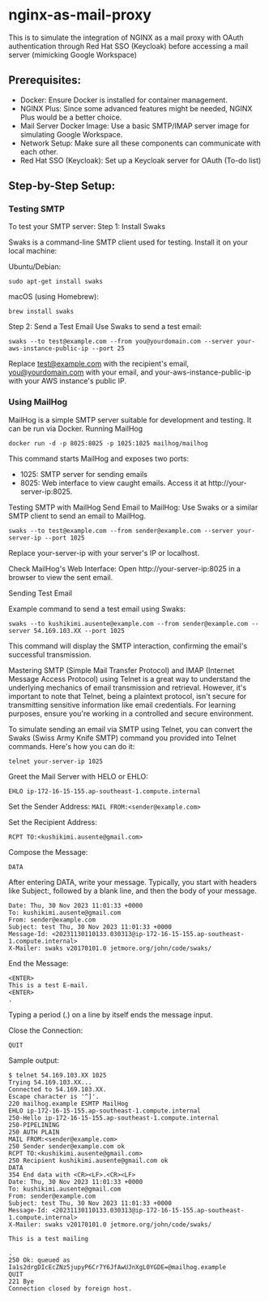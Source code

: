 # nginx-as-mail-proxy
This is to simulate the integration of NGINX as a mail proxy with OAuth authentication through Red Hat SSO (Keycloak) before accessing a mail server (mimicking Google Workspace)

## Prerequisites:
- Docker: Ensure Docker is installed for container management.
- NGINX Plus: Since some advanced features might be needed, NGINX Plus would be a better choice.
- Mail Server Docker Image: Use a basic SMTP/IMAP server image for simulating Google Workspace.
- Network Setup: Make sure all these components can communicate with each other.
- Red Hat SSO (Keycloak): Set up a Keycloak server for OAuth (To-do list)


## Step-by-Step Setup:

### Testing SMTP

To test your SMTP server:
Step 1: Install Swaks

Swaks is a command-line SMTP client used for testing. Install it on your local machine:

Ubuntu/Debian:
```
sudo apt-get install swaks
```

macOS (using Homebrew):
```
brew install swaks
```

Step 2: Send a Test Email
Use Swaks to send a test email:
```
swaks --to test@example.com --from you@yourdomain.com --server your-aws-instance-public-ip --port 25
```

Replace test@example.com with the recipient's email, you@yourdomain.com with your email, and your-aws-instance-public-ip with your AWS instance's public IP.


### Using MailHog

MailHog is a simple SMTP server suitable for development and testing. It can be run via Docker.
Running MailHog
```
docker run -d -p 8025:8025 -p 1025:1025 mailhog/mailhog
```

This command starts MailHog and exposes two ports:
- 1025: SMTP server for sending emails
- 8025: Web interface to view caught emails. Access it at http://your-server-ip:8025.

Testing SMTP with MailHog
Send Email to MailHog:
Use Swaks or a similar SMTP client to send an email to MailHog.
```
swaks --to test@example.com --from sender@example.com --server your-server-ip --port 1025
```

Replace your-server-ip with your server's IP or localhost.

Check MailHog's Web Interface:
Open http://your-server-ip:8025 in a browser to view the sent email.

Sending Test Email

Example command to send a test email using Swaks:
```
swaks --to kushikimi.ausente@example.com --from sender@example.com --server 54.169.103.XX --port 1025
```

This command will display the SMTP interaction, confirming the email's successful transmission.


Mastering SMTP (Simple Mail Transfer Protocol) and IMAP (Internet Message Access Protocol) using Telnet is a great way to understand the underlying mechanics of email transmission and retrieval. However, it's important to note that Telnet, being a plaintext protocol, isn't secure for transmitting sensitive information like email credentials. For learning purposes, ensure you're working in a controlled and secure environment.

To simulate sending an email via SMTP using Telnet, you can convert the Swaks (Swiss Army Knife SMTP) command you provided into Telnet commands. Here's how you can do it:

```
telnet your-server-ip 1025
```

Greet the Mail Server with HELO or EHLO:
```
EHLO ip-172-16-15-155.ap-southeast-1.compute.internal
```

Set the Sender Address:
```MAIL FROM:<sender@example.com>```

Set the Recipient Address:
```
RCPT TO:<kushikimi.ausente@gmail.com>
```
Compose the Message:
```
DATA
```

After entering DATA, write your message. Typically, you start with headers like Subject:, followed by a blank line, and then the body of your message.
```
Date: Thu, 30 Nov 2023 11:01:33 +0000
To: kushikimi.ausente@gmail.com
From: sender@example.com
Subject: test Thu, 30 Nov 2023 11:01:33 +0000
Message-Id: <20231130110133.030313@ip-172-16-15-155.ap-southeast-1.compute.internal>
X-Mailer: swaks v20170101.0 jetmore.org/john/code/swaks/
```

End the Message:
```
<ENTER>
This is a test E-mail.
<ENTER>
.
```

Typing a period (.) on a line by itself ends the message input.

Close the Connection:
```
QUIT
```

Sample output: 
```
$ telnet 54.169.103.XX 1025
Trying 54.169.103.XX...
Connected to 54.169.103.XX.
Escape character is '^]'.
220 mailhog.example ESMTP MailHog
EHLO ip-172-16-15-155.ap-southeast-1.compute.internal
250-Hello ip-172-16-15-155.ap-southeast-1.compute.internal
250-PIPELINING
250 AUTH PLAIN
MAIL FROM:<sender@example.com>
250 Sender sender@example.com ok
RCPT TO:<kushikimi.ausente@gmail.com>
250 Recipient kushikimi.ausente@gmail.com ok
DATA
354 End data with <CR><LF>.<CR><LF>
Date: Thu, 30 Nov 2023 11:01:33 +0000
To: kushikimi.ausente@gmail.com
From: sender@example.com
Subject: test Thu, 30 Nov 2023 11:01:33 +0000
Message-Id: <20231130110133.030313@ip-172-16-15-155.ap-southeast-1.compute.internal>
X-Mailer: swaks v20170101.0 jetmore.org/john/code/swaks/

This is a test mailing

.
250 Ok: queued as Ia1s2drgDIcEcZNz5jupyP6Cr7Y6JfAwUJnXgL0YGDE=@mailhog.example
QUIT
221 Bye
Connection closed by foreign host.
```

